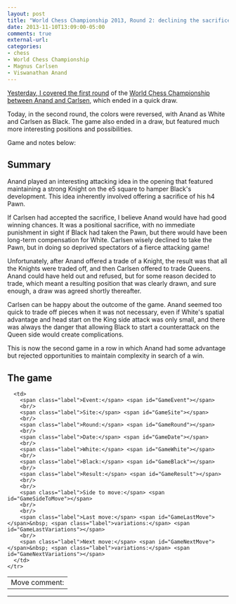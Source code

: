 ```yaml
---
layout: post
title: "World Chess Championship 2013, Round 2: declining the sacrifice"
date: 2013-11-10T13:09:00-05:00
comments: true
external-url: 
categories:
- chess
- World Chess Championship
- Magnus Carlsen
- Viswanathan Anand
---
```

[Yesterday, I covered the first round](/blog/2013/11/09/world-chess-championship-2013/) of the [World Chess Championship between Anand and Carlsen](http://chennai2013.fide.com/), which ended in a quick draw.

Today, in the second round, the colors were reversed, with Anand as White and Carlsen as Black. The game also ended in a draw, but featured much more interesting positions and possibilities.

Game and notes below:

<!--more-->

## Summary

Anand played an interesting attacking idea in the opening that featured maintaining a strong Knight on the e5 square to hamper Black's development. This idea inherently involved offering a sacrifice of his h4 Pawn.

If Carlsen had accepted the sacrifice, I believe Anand would have had good winning chances. It was a positional sacrifice, with no immediate punishment in sight if Black had taken the Pawn, but there would have been long-term compensation for White. Carlsen wisely declined to take the Pawn, but in doing so deprived spectators of a fierce attacking game!

Unfortunately, after Anand offered a trade of a Knight, the result was that all the Knights were traded off, and then Carlsen offered to trade Queens. Anand could have held out and refused, but for some reason decided to trade, which meant a resulting position that was clearly drawn, and sure enough, a draw was agreed shortly thereafter.

Carlsen can be happy about the outcome of the game. Anand seemed too quick to trade off pieces when it was not necessary, even if White's spatial advantage and head start on the King side attack was only small, and there was always the danger that allowing Black to start a counterattack on the Queen side would create complications.

This is now the second game in a row in which Anand had some advantage but rejected opportunities to maintain complexity in search of a win.

## The game

<link href="/chess/pgn4web/template.css" type="text/css" rel="stylesheet"></link>

<style type="text/css">
  #GameLastComment {
    font-style: italic
  }
</style>

<script src="/chess/pgn4web/pgn4web.js" type="text/javascript"></script>

<script type="text/javascript">
    "use strict";

    SetPgnUrl("/chess/anand-carlsen.pgn");
    SetImagePath("/chess/pgn4web/images");
    SetHighlightOption(true);
    SetCommentsIntoMoveText(true);
    SetCommentsOnSeparateLines(true);
    SetInitialGame(2);
    SetShortcutKeysEnabled(true);
</script>

<table>
    <tr valign="top">
      <td>
        <div id="GameBoard"></div>
        <div id="GameButtons"></div>
        <span class="label">Move comment:</span><br><span id="GameLastComment"></span>
      </td>

      <td>
        <span class="label">Event:</span> <span id="GameEvent"></span>
        <br/>
        <span class="label">Site:</span> <span id="GameSite"></span>
        <br/>
        <span class="label">Round:</span> <span id="GameRound"></span>
        <br/>
        <span class="label">Date:</span> <span id="GameDate"></span>
        <br/>
        <span class="label">White:</span> <span id="GameWhite"></span>
        <br/>
        <span class="label">Black:</span> <span id="GameBlack"></span>
        <br/>
        <span class="label">Result:</span> <span id="GameResult"></span>
        <br/>
        <br/>
        <span class="label">Side to move:</span> <span id="GameSideToMove"></span>
        <br/>
        <br/>
        <span class="label">Last move:</span> <span id="GameLastMove"></span>&nbsp; <span class="label">variations:</span> <span id="GameLastVariations"></span>
        <br/>
        <span class="label">Next move:</span> <span id="GameNextMove"></span>&nbsp; <span class="label">variations:</span> <span id="GameNextVariations"></span>
      </td>
    </tr>
</table>

<hr/>

<div id="GameText"></div>
